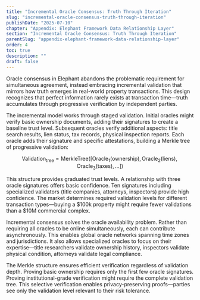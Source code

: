 ```yaml
---
title: "Incremental Oracle Consensus: Truth Through Iteration"
slug: "incremental-oracle-consensus-truth-through-iteration"
publishDate: "2025-07-10"
chapter: "Appendix: Elephant Framework Data Relationship Layer"
section: "Incremental Oracle Consensus: Truth Through Iteration"
parentSlug: "appendix-elephant-framework-data-relationship-layer"
order: 4
toc: true
description: ""
draft: false
---
```


Oracle consensus in Elephant abandons the problematic requirement for simultaneous agreement, instead embracing incremental validation that mirrors how truth emerges in real-world property transactions. This design recognizes that perfect information rarely exists at transaction time—truth accumulates through progressive verification by independent parties.

The incremental model works through staged validation. Initial oracles might verify basic ownership documents, adding their signatures to create a baseline trust level. Subsequent oracles verify additional aspects: title search results, lien status, tax records, physical inspection reports. Each oracle adds their signature and specific attestations, building a Merkle tree of progressive validation:

$$\text{Validation}_{\text{tree}} = \text{MerkleTree}([\text{Oracle}_1(\text{ownership}), \text{Oracle}_2(\text{liens}), \text{Oracle}_3(\text{taxes}), ...])$$

This structure provides graduated trust levels. A relationship with three oracle signatures offers basic confidence. Ten signatures including specialized validators (title companies, attorneys, inspectors) provide high confidence. The market determines required validation levels for different transaction types—buying a \$100k property might require fewer validations than a \$10M commercial complex.

Incremental consensus solves the oracle availability problem. Rather than requiring all oracles to be online simultaneously, each can contribute asynchronously. This enables global oracle networks spanning time zones and jurisdictions. It also allows specialized oracles to focus on their expertise—title researchers validate ownership history, inspectors validate physical condition, attorneys validate legal compliance.

The Merkle structure ensures efficient verification regardless of validation depth. Proving basic ownership requires only the first few oracle signatures. Proving institutional-grade verification might require the complete validation tree. This selective verification enables privacy-preserving proofs—parties see only the validation level relevant to their risk tolerance.
